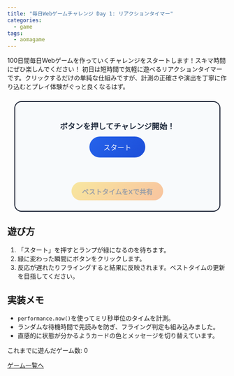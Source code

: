 ```yaml
---
title: "毎日Webゲームチャレンジ Day 1: リアクションタイマー"
categories:
  - game
tags:
  - aomagame
---
```


100日間毎日Webゲームを作っていくチャレンジをスタートします！スキマ時間にぜひ楽しんでください！
初日は短時間で気軽に遊べるリアクションタイマーです。クリックするだけの単純な仕組みですが、計測の正確さや演出を丁寧に作り込むとプレイ体験がぐっと良くなるはず。

<style>
#reaction-timer-game {
  border: 2px solid #0f172a;
  border-radius: 16px;
  padding: 24px;
  background: #f8fafc;
  max-width: 420px;
  margin: 24px auto;
  text-align: center;
  transition: box-shadow 0.3s ease, transform 0.2s ease;
}
#reaction-timer-game.go {
  box-shadow: 0 0 25px rgba(34, 197, 94, 0.55);
  transform: scale(1.02);
}
#reaction-timer-game .game-status {
  font-size: 1.1rem;
  margin-bottom: 12px;
  font-weight: bold;
  color: #1e293b;
}
#reaction-timer-game .game-button {
  background: linear-gradient(135deg, #2563eb, #1d4ed8);
  color: #fff;
  border: none;
  border-radius: 9999px;
  padding: 12px 32px;
  font-size: 1rem;
  cursor: pointer;
  transition: opacity 0.2s ease, transform 0.2s ease;
}
#reaction-timer-game .game-button:hover {
  opacity: 0.9;
}
#reaction-timer-game .game-button:active {
  transform: scale(0.98);
}
#reaction-timer-game .game-result {
  margin-top: 16px;
  min-height: 24px;
  color: #334155;
}
#reaction-timer-game .game-history {
  margin-top: 8px;
  font-size: 0.9rem;
  color: #64748b;
}
#reaction-timer-game .actions {
  margin-top: 16px;
  display: flex;
  justify-content: center;
}
#reaction-timer-game .share-button {
  border: none;
  border-radius: 9999px;
  padding: 10px 24px;
  font-size: 0.95rem;
  font-weight: 700;
  color: #0f172a;
  background: linear-gradient(135deg, #facc15, #f97316);
  cursor: pointer;
  box-shadow: 0 10px 18px rgba(249, 115, 22, 0.28);
  transition: transform 0.15s ease, box-shadow 0.15s ease, opacity 0.15s ease;
}
#reaction-timer-game .share-button:hover:not(:disabled) {
  transform: translateY(-1px);
  box-shadow: 0 14px 26px rgba(249, 115, 22, 0.38);
}
#reaction-timer-game .share-button:disabled {
  opacity: 0.4;
  cursor: not-allowed;
  box-shadow: none;
}
</style>

<div id="reaction-timer-game">
  <p class="game-status">ボタンを押してチャレンジ開始！</p>
  <button type="button" class="game-button">スタート</button>
  <p class="game-result"></p>
  <div class="actions">
    <button type="button" class="share-button" disabled>ベストタイムをXで共有</button>
  </div>
</div>

<script>
(() => {
  const root = document.getElementById('reaction-timer-game');
  if (!root) {
    return;
  }

  const statusEl = root.querySelector('.game-status');
  const button = root.querySelector('.game-button');
  const resultEl = root.querySelector('.game-result');
  const shareButton = root.querySelector('.share-button');
  const getPlayCountEl = () => document.querySelector('[data-aomagame-play-count]');
  const historyEl = document.createElement('p');
  historyEl.className = 'game-history';
  historyEl.textContent = 'ベストタイム: -- ms | 平均: -- ms (0回)';
  root.appendChild(historyEl);

  const storageKey = 'aomagame:best:reaction-timer';
  const playedKey = 'aomagame:played:reaction-timer';

  let state = 'idle';
  let timeoutId = null;
  let startTime = 0;
  let best = null;
  let storageAvailable = false;

  const updatePlayCount = () => {
    const counterEl = getPlayCountEl();
    if (!counterEl) {
      return;
    }
    try {
      let total = 0;
      for (let i = 0; i < localStorage.length; i += 1) {
        const key = localStorage.key(i);
        if (typeof key !== 'string' || !key.startsWith('aomagame:played:')) {
          continue;
        }
        const value = Number.parseInt(localStorage.getItem(key) ?? '0', 10);
        if (!Number.isNaN(value) && value > 0) {
          total += 1;
        }
      }
      counterEl.textContent = total;
    } catch (error) {
      counterEl.textContent = '0';
    }
  };

  const markPlayed = () => {
    if (!storageAvailable) {
      return;
    }
    try {
      const current = Number.parseInt(localStorage.getItem(playedKey) ?? '0', 10);
      const next = Number.isNaN(current) ? 1 : current + 1;
      localStorage.setItem(playedKey, String(next));
    } catch (error) {
      return;
    }
    updatePlayCount();
  };

  const records = [];

  const updateHistory = () => {
    const bestText = best !== null ? `${best.toFixed(0)} ms` : '-- ms';
    if (shareButton) {
      shareButton.disabled = best === null;
    }
    if (records.length === 0) {
      historyEl.textContent = `ベストタイム: ${bestText} | 平均: -- ms (0回)`;
      return;
    }
    const average = records.reduce((sum, value) => sum + value, 0) / records.length;
    historyEl.textContent = `ベストタイム: ${best.toFixed(0)} ms | 平均: ${average.toFixed(0)} ms (${records.length}回)`;
  };

  const detectStorage = () => {
    try {
      const testKey = `${storageKey}-test`;
      localStorage.setItem(testKey, '1');
      localStorage.removeItem(testKey);
      storageAvailable = true;
    } catch (error) {
      storageAvailable = false;
    }
  };

  const loadBest = () => {
    if (!storageAvailable) {
      return;
    }
    const stored = localStorage.getItem(storageKey);
    if (!stored) {
      return;
    }
    const value = Number.parseFloat(stored);
    if (!Number.isNaN(value) && value > 0) {
      best = value;
    }
  };

  const saveBest = () => {
    if (!storageAvailable || best === null) {
      return;
    }
    localStorage.setItem(storageKey, String(best));
  };

  const openShareWindow = () => {
    if (best === null) {
      return;
    }
    const text = `リアクションタイマーでベスト ${best.toFixed(0)} ms を記録！ #aomagame`;
    const shareUrl = new URL('https://twitter.com/intent/tweet');
    shareUrl.searchParams.set('text', text);
    shareUrl.searchParams.set('url', window.location.href);
    window.open(shareUrl.toString(), '_blank', 'noopener');
  };

  const setStatus = (message) => {
    statusEl.textContent = message;
  };

  const startRound = () => {
    state = 'armed';
    setStatus('ランプが緑になるまで待ってください…');
    resultEl.textContent = '';
    button.textContent = '待機中…';
    root.classList.remove('go');
    const delay = 1200 + Math.random() * 2500;
    timeoutId = window.setTimeout(() => {
      state = 'go';
      startTime = performance.now();
      root.classList.add('go');
      setStatus('今だ！ 緑に光っている間にクリック');
      button.textContent = '今すぐクリック！';
    }, delay);
  };

  const resetRound = (message) => {
    setStatus(message);
    button.textContent = 'もう一度';
    state = 'idle';
    timeoutId = null;
    root.classList.remove('go');
  };

  button.addEventListener('click', () => {
    if (state === 'idle') {
      markPlayed();
      startRound();
      return;
    }

    if (state === 'armed') {
      if (timeoutId) {
        clearTimeout(timeoutId);
        timeoutId = null;
      }
      resultEl.textContent = 'フライングでした…落ち着いてもう一度。';
      resetRound('ボタンを押すと再スタート');
      return;
    }

    if (state === 'go') {
      const reaction = performance.now() - startTime;
      records.push(reaction);
      const improved = best === null || reaction < best;
      if (improved) {
        best = reaction;
        saveBest();
      }
      resultEl.textContent = `今回の記録: ${reaction.toFixed(0)} ms`;
      resetRound('ナイス！ 連続で挑戦してみてください');
      updateHistory();
    }
  });

  if (shareButton) {
    shareButton.addEventListener('click', (event) => {
      event.preventDefault();
      if (best === null) {
        return;
      }
      openShareWindow();
    });
  }

  detectStorage();
  loadBest();
  if (document.readyState === 'loading') {
    document.addEventListener('DOMContentLoaded', updatePlayCount, { once: true });
  } else {
    updatePlayCount();
  }
  updateHistory();
})();
</script>

## 遊び方
1. 「スタート」を押すとランプが緑になるのを待ちます。
2. 緑に変わった瞬間にボタンをクリックします。
3. 反応が遅れたりフライングすると結果に反映されます。ベストタイムの更新を目指してください。

## 実装メモ
- `performance.now()`を使ってミリ秒単位のタイムを計測。
- ランダムな待機時間で先読みを防ぎ、フライング判定も組み込みました。
- 直感的に状態が分かるようカードの色とメッセージを切り替えています。


<p class="game-progress">これまでに遊んだゲーム数: <span data-aomagame-play-count>0</span></p>
<p class="game-link"><a href="http://localhost:4000/tags/#aomagame">ゲーム一覧へ</a></p>
